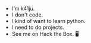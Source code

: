 - I’m k41ju.
- I don't code.
- I kind of want to learn python.
- I need to do projects.
- See me on Hack the Box. 🖥️

<!---
k41ju/k41ju is a ✨ special ✨ repository because its `README.md` (this file) appears on your GitHub profile.
You can click the Preview link to take a look at your changes.
--->
